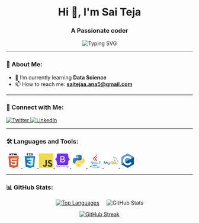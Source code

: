<h1 align="center">Hi 👋, I'm Sai Teja</h1>
<h3 align="center">A Passionate coder</h3>

<p align="center">
  <img src="https://readme-typing-svg.demolab.com?font=Fira+Code&pause=1000&color=F7BE00&center=true&width=435&lines=Data+science+Enthusiast;Tech+Enthusiast;Always+Learning+New+Things" alt="Typing SVG" />
</p>

---

### 🚀 About Me:
- 🌱 I’m currently learning **Data Science**
- 📫 How to reach me: **saitejaa.ana5@gmail.com**

---

### 📱 Connect with Me:
<p align="left">
  <a href="https://twitter.com/govardhan" target="_blank">
    <img src="https://raw.githubusercontent.com/rahuldkjain/github-profile-readme-generator/master/src/images/icons/Social/twitter.svg" alt="Twitter" height="30" width="40"/>
  </a>
  <a href="https://linkedin.com/in/govardhan-annabathula" target="_blank">
    <img src="https://raw.githubusercontent.com/rahuldkjain/github-profile-readme-generator/master/src/images/icons/Social/linked-in-alt.svg" alt="LinkedIn" height="30" width="40"/>
  </a>
</p>

---

### 🛠️ Languages and Tools:
<p align="left">
  <a href="https://developer.mozilla.org/en-US/docs/Web/HTML" target="_blank" rel="noreferrer">
    <img src="https://raw.githubusercontent.com/devicons/devicon/master/icons/html5/html5-original-wordmark.svg" alt="HTML5" width="40" height="40"/>
  </a>
  <a href="https://www.w3schools.com/css/" target="_blank" rel="noreferrer">
    <img src="https://raw.githubusercontent.com/devicons/devicon/master/icons/css3/css3-original-wordmark.svg" alt="CSS3" width="40" height="40"/>
  </a>
  <a href="https://developer.mozilla.org/en-US/docs/Web/JavaScript" target="_blank" rel="noreferrer">
    <img src="https://raw.githubusercontent.com/devicons/devicon/master/icons/javascript/javascript-original.svg" alt="JavaScript" width="40" height="40"/>
  </a>
  <a href="https://getbootstrap.com" target="_blank" rel="noreferrer">
    <img src="https://raw.githubusercontent.com/devicons/devicon/master/icons/bootstrap/bootstrap-plain-wordmark.svg" alt="Bootstrap" width="40" height="40"/>
  </a>
  <a href="https://www.python.org" target="_blank" rel="noreferrer">
    <img src="https://raw.githubusercontent.com/devicons/devicon/master/icons/python/python-original.svg" alt="Python" width="40" height="40"/>
  </a>
  <a href="https://www.java.com" target="_blank" rel="noreferrer">
    <img src="https://raw.githubusercontent.com/devicons/devicon/master/icons/java/java-original.svg" alt="Java" width="40" height="40"/>
  </a>
  <a href="https://www.mysql.com/" target="_blank" rel="noreferrer">
    <img src="https://raw.githubusercontent.com/devicons/devicon/master/icons/mysql/mysql-original-wordmark.svg" alt="MySQL" width="40" height="40"/>
  </a>
  <a href="https://www.cprogramming.com/" target="_blank" rel="noreferrer">
    <img src="https://raw.githubusercontent.com/devicons/devicon/master/icons/c/c-original.svg" alt="C" width="40" height="40"/>
  </a>
</p>

---

### 📊 GitHub Stats:
<p align="center" style="display: flex; justify-content: center; gap: 20px;">
  <a href="https://github.com/anuraghazra/github-readme-stats">
    <img src="https://github-readme-stats.vercel.app/api/top-langs/?username=gomuningen2004&layout=donut&theme=dark&hide_border=true" alt="Top Languages" />
  </a>
  <img src="https://github-readme-stats.vercel.app/api?username=gomuningen2004&show_icons=true&locale=en&theme=dark&hide_border=true" alt="GitHub Stats" />
</p>


<p align="center">
  <a href="https://git.io/streak-stats">
    <img src="https://github-readme-streak-stats.herokuapp.com?user=gomuningen2004&theme=dark&hide_border=true" alt="GitHub Streak" />
  </a>
</p>
